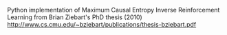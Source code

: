 Python implementation of Maximum Causal Entropy Inverse Reinforcement Learning from Brian Ziebart's PhD thesis (2010) http://www.cs.cmu.edu/~bziebart/publications/thesis-bziebart.pdf



